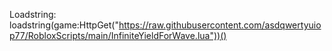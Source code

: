 Loadstring: loadstring(game:HttpGet("https://raw.githubusercontent.com/asdqwertyuiop77/RobloxScripts/main/InfiniteYieldForWave.lua"))()
